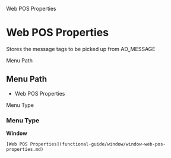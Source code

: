
Web POS Properties
# Web POS Properties


Stores the message tags to be picked up from AD_MESSAGE 

Menu Path
## Menu Path



- Web POS Properties

Menu Type
### Menu Type

**Window**


```
[Web POS Properties](functional-guide/window/window-web-pos-properties.md)
```